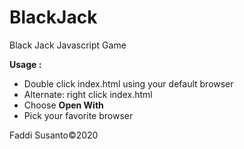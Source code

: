 # BlackJack

Black Jack Javascript Game

<b>Usage :</b>
<ul>
  <li>Double click index.html using your default browser</li>
  <li>Alternate: right click index.html</li>
  <li>Choose <b>Open With</b></li>
  <li>Pick your favorite browser</li>
</ul>

Faddi Susanto&copy;2020
